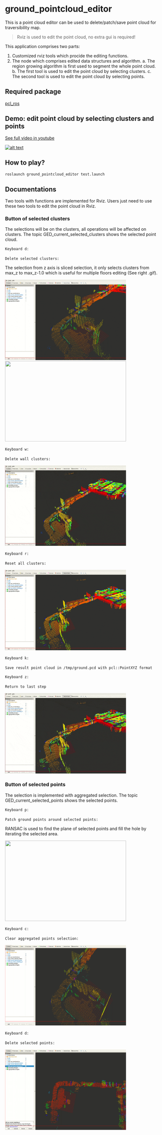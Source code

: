 # ground_pointcloud_editor
This is a point cloud editor can be used to delete/patch/save point cloud for traversibility map.

> Rviz is used to edit the point cloud, no extra gui is required!


This application comprises two parts:
1. Customized rviz tools which procide the editing functions.
2. The node which comprises edited data structures and algorithm.
  a. The region growing algorithm is first used to segment the whole point cloud.
  b. The first tool is used to edit the point cloud by selecting clusters.
  c. The second tool is used to edit the point cloud by selecting points.

## Required package
[pcl_ros](http://wiki.ros.org/pcl_ros)

## Demo: edit point cloud by selecting clusters and points

[See full video in youtube](https://www.youtube.com/watch?v=5-HCcPmUQBg)

[![alt text](https://github.com/tsengapola/my_image_repo/blob/main/ground_editor/demo_main.gif)](https://www.youtube.com/watch?v=5-HCcPmUQBg "Ground point cloud editor")

## How to play?
```
roslaunch ground_pointcloud_editor test.launch
```

## Documentations
Two tools with functions are implemented for Rviz. Users just need to use these two tools to edit the point cloud in Rviz.

### Button of selected clusters
The selections will be on the clusters, all operations will be affected on clusters.
The topic GED_current_selected_clusters shows the selected point cloud.
```
Keyboard d:

Delete selected clusters:
```

The selection from z axis is sliced selection, it only selects clusters from max_z to max_z-1.0 which is useful for multiple floors editing (See right .gif).
<p float="left">
<img src="https://github.com/tsengapola/my_image_repo/blob/main/ground_editor/clusters_delete.gif" width="400" height="265"/>
<img src="https://github.com/tsengapola/my_image_repo/blob/main/ground_editor/select_slice.gif" width="400" height="265"/>
</p>

```
Keyboard w:

Delete wall clusters: 
```
<img src="https://github.com/tsengapola/my_image_repo/blob/main/ground_editor/wall_delete.gif" width="400" height="265"/>

```
Keyboard r:

Reset all clusters: 
```
<img src="https://github.com/tsengapola/my_image_repo/blob/main/ground_editor/reset_all.gif" width="400" height="265"/>

```
Keyboard k:

Save result point cloud in /tmp/ground.pcd with pcl::PointXYZ format
```

```
Keyboard z:

Return to last step
```
<img src="https://github.com/tsengapola/my_image_repo/blob/main/ground_editor/last_step.gif" width="400" height="265"/>

### Button of selected points
The selection is implemented with aggregated selection.
The topic GED_current_selected_points shows the selected points.

```
Keyboard p:

Patch ground points around selected points:
```
RANSAC is used to find the plane of selected points and fill the hole by iterating the selected area.

<img src="https://github.com/tsengapola/my_image_repo/blob/main/ground_editor/path_around_points.gif" width="400" height="265"/>

```
Keyboard c:

Clear aggregated points selection:
```
<img src="https://github.com/tsengapola/my_image_repo/blob/main/ground_editor/clear_selected_points.gif" width="400" height="265"/>

```
Keyboard d:

Delete selected points:
```
<img src="https://github.com/tsengapola/my_image_repo/blob/main/ground_editor/points_delete.gif" width="400" height="265"/>

